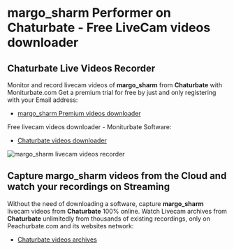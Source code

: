 # margo_sharm Performer on Chaturbate - Free LiveCam videos downloader

## Chaturbate Live Videos Recorder

Monitor and record livecam videos of **margo_sharm** from **Chaturbate** with Moniturbate.com
Get a premium trial for free by just and only registering with your Email address:
* [margo_sharm Premium videos downloader](https://moniturbate.com/request-demo-licence-key.html)

Free livecam videos downloader - Moniturbate Software:
* [Chaturbate videos downloader](https://moniturbate.com/moniturbate-download-software.html)

![margo_sharm livecam videos recorder](https://peachurnet.com/templates/moniturbate-software.png)


## Capture margo_sharm videos from the Cloud and watch your recordings on Streaming

Without the need of downloading a software, capture **margo_sharm** livecam videos from **Chaturbate** 100% online.
Watch Livecam archives from **Chaturbate** unlimitedly from thousands of existing recordings, only on Peachurbate.com and its websites network:
* [Chaturbate videos archives](https://peachurnet.com/)